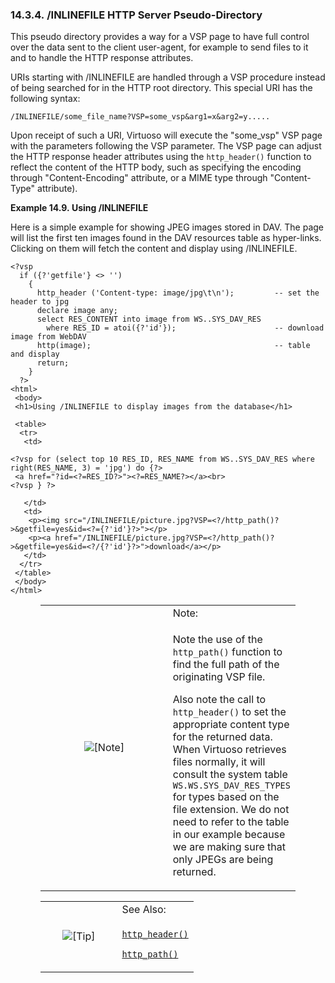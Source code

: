 <div id="inlinefile" class="section">

<div class="titlepage">

<div>

<div>

### 14.3.4. /INLINEFILE HTTP Server Pseudo-Directory

</div>

</div>

</div>

This pseudo directory provides a way for a VSP page to have full control
over the data sent to the client user-agent, for example to send files
to it and to handle the HTTP response attributes.

URIs starting with /INLINEFILE are handled through a VSP procedure
instead of being searched for in the HTTP root directory. This special
URI has the following syntax:

``` programlisting
/INLINEFILE/some_file_name?VSP=some_vsp&arg1=x&arg2=y.....
```

Upon receipt of such a URI, Virtuoso will execute the "some_vsp" VSP
page with the parameters following the VSP parameter. The VSP page can
adjust the HTTP response header attributes using the `http_header()`
function to reflect the content of the HTTP body, such as specifying the
encoding through "Content-Encoding" attribute, or a MIME type through
"Content-Type" attribute).

<div id="ex_inlinefile" class="example">

**Example 14.9. Using /INLINEFILE**

<div class="example-contents">

Here is a simple example for showing JPEG images stored in DAV. The page
will list the first ten images found in the DAV resources table as
hyper-links. Clicking on them will fetch the content and display using
/INLINEFILE.

``` programlisting
<?vsp
  if ({?'getfile'} <> '')
    {
      http_header ('Content-type: image/jpg\t\n');         -- set the header to jpg
      declare image any;
      select RES_CONTENT into image from WS..SYS_DAV_RES
        where RES_ID = atoi({?'id'});                      -- download image from WebDAV
      http(image);                                         -- table and display
      return;
    }
  ?>
<html>
 <body>
 <h1>Using /INLINEFILE to display images from the database</h1>

 <table>
  <tr>
   <td>

<?vsp for (select top 10 RES_ID, RES_NAME from WS..SYS_DAV_RES where right(RES_NAME, 3) = 'jpg') do {?>
 <a href="?id=<?=RES_ID?>"><?=RES_NAME?></a><br>
<?vsp } ?>

   </td>
   <td>
    <p><img src="/INLINEFILE/picture.jpg?VSP=<?/http_path()?>&getfile=yes&id=<?={?'id'}?>"></p>
    <p><a href="/INLINEFILE/picture.jpg?VSP=<?/http_path()?>&getfile=yes&id=<?/{?'id'}?>">download</a></p>
   </td>
  </tr>
 </table>
 </body>
</html>
```

<div class="note" style="margin-left: 0.5in; margin-right: 0.5in;">

<table data-border="0" data-summary="Note: Note:">
<colgroup>
<col style="width: 50%" />
<col style="width: 50%" />
</colgroup>
<tbody>
<tr class="odd">
<td rowspan="2" style="text-align: center;" data-valign="top"
width="25"><img src="images/note.png" alt="[Note]" /></td>
<td style="text-align: left;">Note:</td>
</tr>
<tr class="even">
<td style="text-align: left;" data-valign="top"><p>Note the use of the
<code class="function">http_path()</code> function to find the full path
of the originating VSP file.</p>
<p>Also note the call to <code class="function">http_header()</code> to
set the appropriate content type for the returned data. When Virtuoso
retrieves files normally, it will consult the system table <code
class="computeroutput">WS.WS.SYS_DAV_RES_TYPES</code> for types based on
the file extension. We do not need to refer to the table in our example
because we are making sure that only JPEGs are being returned.</p></td>
</tr>
</tbody>
</table>

</div>

</div>

</div>

  

<div class="tip" style="margin-left: 0.5in; margin-right: 0.5in;">

<table data-border="0" data-summary="Tip: See Also:">
<colgroup>
<col style="width: 50%" />
<col style="width: 50%" />
</colgroup>
<tbody>
<tr class="odd">
<td rowspan="2" style="text-align: center;" data-valign="top"
width="25"><img src="images/tip.png" alt="[Tip]" /></td>
<td style="text-align: left;">See Also:</td>
</tr>
<tr class="even">
<td style="text-align: left;" data-valign="top"><p><a
href="fn_http_header.html" class="link" title="http_header"><code
class="function">http_header()</code></a></p>
<p><a href="fn_http_path.html" class="link" title="http_path"><code
class="function">http_path()</code></a></p></td>
</tr>
</tbody>
</table>

</div>

</div>
